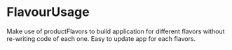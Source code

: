 FlavourUsage
============

Make use of productFlavors to build application for different flavors without re-writing code of each one. Easy to update app for each flavors.
